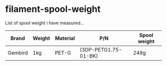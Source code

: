 # filament-spool-weight
List of spool weight i have measured...

| Brand | Weight | Material | P/N | Spool weight | 
|---------|---------|---------|---------|---------|
| Gembird | 1kg | PET-G | (3DP-PETG1.75-01-BK) | 248g |
